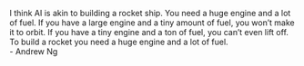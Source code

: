  I think AI is akin to building a rocket ship. You need a huge engine and a
lot of fuel. If you have a large engine and a tiny amount of fuel, you won’t
make it to orbit. If you have a tiny engine and a ton of fuel, you can’t even
lift off. To build a rocket you need a huge engine and a lot of fuel.
<br>- Andrew Ng 





